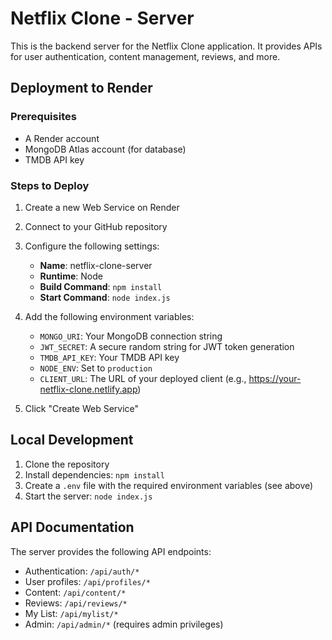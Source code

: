 # Netflix Clone - Server

This is the backend server for the Netflix Clone application. It provides APIs for user authentication, content management, reviews, and more.

## Deployment to Render

### Prerequisites
- A Render account
- MongoDB Atlas account (for database)
- TMDB API key

### Steps to Deploy

1. Create a new Web Service on Render
2. Connect to your GitHub repository
3. Configure the following settings:
   - **Name**: netflix-clone-server
   - **Runtime**: Node
   - **Build Command**: `npm install`
   - **Start Command**: `node index.js`

4. Add the following environment variables:
   - `MONGO_URI`: Your MongoDB connection string
   - `JWT_SECRET`: A secure random string for JWT token generation
   - `TMDB_API_KEY`: Your TMDB API key
   - `NODE_ENV`: Set to `production`
   - `CLIENT_URL`: The URL of your deployed client (e.g., https://your-netflix-clone.netlify.app)

5. Click "Create Web Service"

## Local Development

1. Clone the repository
2. Install dependencies: `npm install`
3. Create a `.env` file with the required environment variables (see above)
4. Start the server: `node index.js`

## API Documentation

The server provides the following API endpoints:

- Authentication: `/api/auth/*`
- User profiles: `/api/profiles/*`
- Content: `/api/content/*`
- Reviews: `/api/reviews/*`
- My List: `/api/mylist/*`
- Admin: `/api/admin/*` (requires admin privileges)
